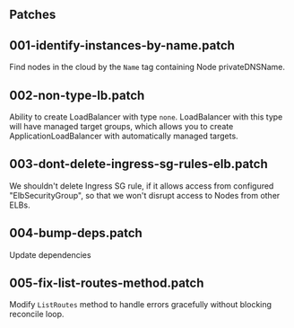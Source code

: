 ## Patches

## 001-identify-instances-by-name.patch

Find nodes in the cloud by the `Name` tag containing Node privateDNSName.

## 002-non-type-lb.patch

Ability to create LoadBalancer with type `none`. LoadBalancer with this type will have managed target groups,
 which allows you to create ApplicationLoadBalancer with automatically managed targets.

## 003-dont-delete-ingress-sg-rules-elb.patch

We shouldn't delete Ingress SG rule, if it allows access from configured "ElbSecurityGroup", so that we won't disrupt access to Nodes from other ELBs.

## 004-bump-deps.patch

Update dependencies

## 005-fix-list-routes-method.patch

Modify `ListRoutes` method to handle errors gracefully without blocking reconcile loop.
